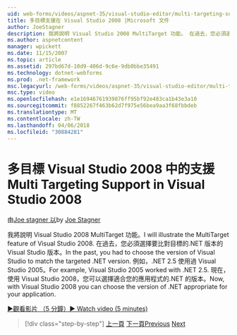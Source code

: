 ```yaml
---
uid: web-forms/videos/aspnet-35/visual-studio-editor/multi-targeting-support-in-visual-studio-2008
title: 多目標支援在 Visual Studio 2008 |Microsoft 文件
author: JoeStagner
description: 我將說明 Visual Studio 2008 MultiTarget 功能。 在過去，您必須選擇要比對目標的.NET versi Visual Studio 版本...
ms.author: aspnetcontent
manager: wpickett
ms.date: 11/15/2007
ms.topic: article
ms.assetid: 297bd67d-10d9-406d-9c6e-9db0bbe35491
ms.technology: dotnet-webforms
ms.prod: .net-framework
msc.legacyurl: /web-forms/videos/aspnet-35/visual-studio-editor/multi-targeting-support-in-visual-studio-2008
msc.type: video
ms.openlocfilehash: e1e16946761939876ff95bf92e483ca1b43e3a10
ms.sourcegitcommit: f8852267f463b62d7f975e56bea9aa3f68fbbdeb
ms.translationtype: MT
ms.contentlocale: zh-TW
ms.lasthandoff: 04/06/2018
ms.locfileid: "30884281"
---
```

<a name="multi-targeting-support-in-visual-studio-2008"></a><span data-ttu-id="467a6-104">多目標 Visual Studio 2008 中的支援</span><span class="sxs-lookup"><span data-stu-id="467a6-104">Multi Targeting Support in Visual Studio 2008</span></span>
====================
<span data-ttu-id="467a6-105">由[Joe stagner 以](https://github.com/JoeStagner)</span><span class="sxs-lookup"><span data-stu-id="467a6-105">by [Joe Stagner](https://github.com/JoeStagner)</span></span>

<span data-ttu-id="467a6-106">我將說明 Visual Studio 2008 MultiTarget 功能。</span><span class="sxs-lookup"><span data-stu-id="467a6-106">I will illustrate the MultiTarget feature of Visual Studio 2008.</span></span> <span data-ttu-id="467a6-107">在過去，您必須選擇要比對目標的.NET 版本的 Visual Studio 版本。</span><span class="sxs-lookup"><span data-stu-id="467a6-107">In the past, you had to choose the version of Visual Studio to match the targeted .NET version.</span></span> <span data-ttu-id="467a6-108">例如，.NET 2.5 使用過 Visual Studio 2005。</span><span class="sxs-lookup"><span data-stu-id="467a6-108">For example, Visual Studio 2005 worked with .NET 2.5.</span></span> <span data-ttu-id="467a6-109">現在，使用 Visual Studio 2008，您可以選擇適合您的應用程式的.NET 的版本。</span><span class="sxs-lookup"><span data-stu-id="467a6-109">Now, with Visual Studio 2008 you can choose the version of .NET appropriate for your application.</span></span>

[<span data-ttu-id="467a6-110">&#9654;觀看影片 （5 分鐘）</span><span class="sxs-lookup"><span data-stu-id="467a6-110">&#9654; Watch video (5 minutes)</span></span>](https://channel9.msdn.com/Blogs/ASP-NET-Site-Videos/multi-targeting-support-in-visual-studio-2008)

> [!div class="step-by-step"]
> <span data-ttu-id="467a6-111">[上一頁](javascript-debugging-in-visual-studio-2008.md)
> [下一頁](intellisense-for-jscript-and-aspnet-ajax.md)</span><span class="sxs-lookup"><span data-stu-id="467a6-111">[Previous](javascript-debugging-in-visual-studio-2008.md)
[Next](intellisense-for-jscript-and-aspnet-ajax.md)</span></span>
